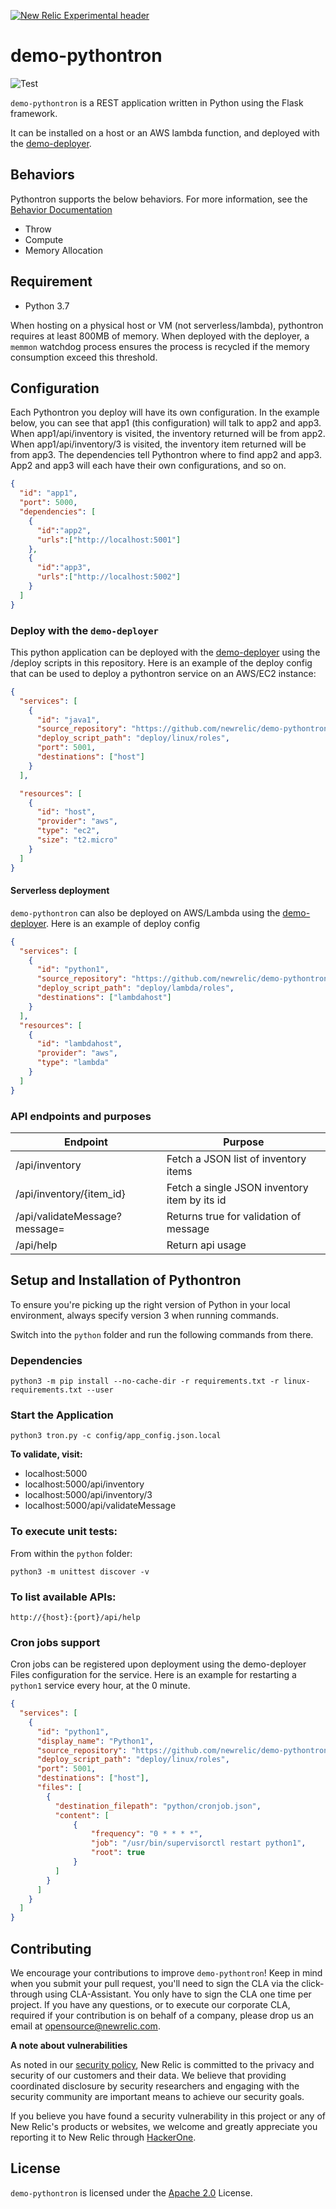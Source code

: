 [![New Relic Experimental header](https://github.com/newrelic/opensource-website/raw/master/src/images/categories/Experimental.png)](https://opensource.newrelic.com/oss-category/#new-relic-experimental)

# demo-pythontron

![Test](https://github.com/newrelic/demo-pythontron/workflows/Test/badge.svg?event=push)

`demo-pythontron` is a REST application written in Python using the Flask framework. 

It can be installed on a host or an AWS lambda function, and deployed with the [demo-deployer](https://github.com/newrelic/demo-deployer).


## Behaviors

Pythontron supports the below behaviors.
For more information, see the [Behavior Documentation](https://github.com/newrelic/demo-deployer/tree/main/documentation/developer/behaviors)

* Throw
* Compute
* Memory Allocation


## Requirement

* Python 3.7

When hosting on a physical host or VM (not serverless/lambda), pythontron requires at least 800MB of memory.
When deployed with the deployer, a `memmon` watchdog process ensures the process is recycled if the memory consumption exceed this threshold.


## Configuration

Each Pythontron you deploy will have its own configuration.  In the example below, you can see that app1 (this configuration) will talk to app2 and app3.  When app1/api/inventory is visited, the inventory returned will be from app2.  When app1/api/inventory/3 is visited, the inventory item returned will be from app3.  The dependencies tell Pythontron where to find app2 and app3. App2 and app3 will each have their own configurations, and so on.

```json
{
  "id": "app1",
  "port": 5000,
  "dependencies": [
    {
      "id":"app2",
      "urls":["http://localhost:5001"]
    },
    {
      "id":"app3",
      "urls":["http://localhost:5002"]
    }
  ]
}
```

### Deploy with the `demo-deployer`
This python application can be deployed with the [demo-deployer](https://github.com/newrelic/demo-deployer) using the /deploy scripts in this repository.
Here is an example of the deploy config that can be used to deploy a pythontron service on an AWS/EC2 instance:

```json
{
  "services": [
    {
      "id": "java1",
      "source_repository": "https://github.com/newrelic/demo-pythontron.git",
      "deploy_script_path": "deploy/linux/roles",
      "port": 5001,
      "destinations": ["host"]
    }
  ],

  "resources": [
    {
      "id": "host",
      "provider": "aws",
      "type": "ec2",
      "size": "t2.micro"
    }
  ]
}
```

#### Serverless deployment
`demo-pythontron` can also be deployed on AWS/Lambda using the [demo-deployer](https://github.com/newrelic/demo-deployer).
Here is an example of deploy config

```json
{
  "services": [
    {
      "id": "python1",
      "source_repository": "https://github.com/newrelic/demo-pythontron.git",
      "deploy_script_path": "deploy/lambda/roles",
      "destinations": ["lambdahost"]
    }
  ],
  "resources": [
    {
      "id": "lambdahost",
      "provider": "aws",
      "type": "lambda"
    }
  ]
}
```


### API endpoints and purposes

| Endpoint               | Purpose                                                                         |
| -----------------------| --------------------------------------------------------------------------------|
| /api/inventory             | Fetch a JSON list of inventory items          |
| /api/inventory/{item_id}   | Fetch a single JSON inventory item by its id      |
| /api/validateMessage?message=<message>  | Returns true for validation of message |
| /api/help                  | Return api usage       |


## Setup and Installation of Pythontron

To ensure you're picking up the right version of Python in your local environment, always specify version 3 when running commands.

Switch into the `python` folder and run the following commands from there.

### Dependencies

```
python3 -m pip install --no-cache-dir -r requirements.txt -r linux-requirements.txt --user
```

### Start the Application

```shell
python3 tron.py -c config/app_config.json.local
```

**To validate, visit:**

* localhost:5000
* localhost:5000/api/inventory
* localhost:5000/api/inventory/3
* localhost:5000/api/validateMessage

### To execute unit tests:

From within the `python` folder:

```python3 -m unittest discover -v```

### To list available APIs:

```http://{host}:{port}/api/help```


### Cron jobs support

Cron jobs can be registered upon deployment using the demo-deployer Files configuration for the service. Here is an example for restarting a `python1` service every hour, at the 0 minute.

```json
{
  "services": [
    {
      "id": "python1",
      "display_name": "Python1",
      "source_repository": "https://github.com/newrelic/demo-pythontron.git",
      "deploy_script_path": "deploy/linux/roles",
      "port": 5001,
      "destinations": ["host"],
      "files": [
        {
          "destination_filepath": "python/cronjob.json",
          "content": [
              {
                  "frequency": "0 * * * *",
                  "job": "/usr/bin/supervisorctl restart python1",
                  "root": true
              }
          ]
        }
      ]
    }
  ]
}
```


## Contributing
We encourage your contributions to improve `demo-pythontron`! Keep in mind when you submit your pull request, you'll need to sign the CLA via the click-through using CLA-Assistant. You only have to sign the CLA one time per project.
If you have any questions, or to execute our corporate CLA, required if your contribution is on behalf of a company,  please drop us an email at opensource@newrelic.com.

**A note about vulnerabilities**

As noted in our [security policy](../../security/policy), New Relic is committed to the privacy and security of our customers and their data. We believe that providing coordinated disclosure by security researchers and engaging with the security community are important means to achieve our security goals.

If you believe you have found a security vulnerability in this project or any of New Relic's products or websites, we welcome and greatly appreciate you reporting it to New Relic through [HackerOne](https://hackerone.com/newrelic).

## License
`demo-pythontron` is licensed under the [Apache 2.0](http://apache.org/licenses/LICENSE-2.0.txt) License.
